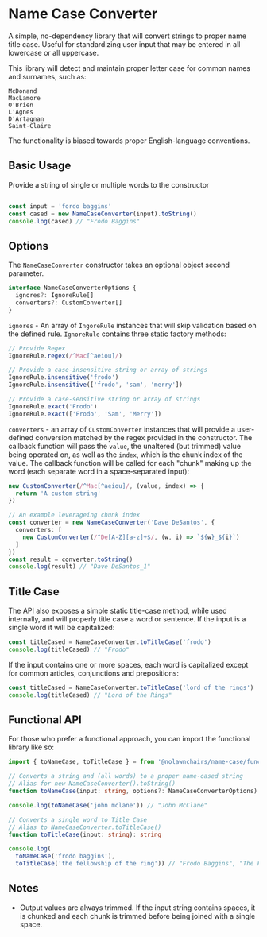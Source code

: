 # Name Case Converter

A simple, no-dependency library that will convert strings to proper name title case. Useful for standardizing user input that may be entered in all lowercase or all uppercase.

This library will detect and maintain proper letter case for common names and surnames, such as:

```
McDonand
MacLamore
O'Brien
L'Agnes
D'Artagnan
Saint-Claire
```

The functionality is biased towards proper English-language conventions.

## Basic Usage

Provide a string of single or multiple words to the constructor

```typescript

const input = 'fordo baggins'
const cased = new NameCaseConverter(input).toString()
console.log(cased) // "Frodo Baggins"

```

## Options

The `NameCaseConverter` constructor takes an optional object second parameter.

```typescript
interface NameCaseConverterOptions {
  ignores?: IgnoreRule[]
  converters?: CustomConverter[]
}
```

`ignores` - An array of `IngoreRule` instances that will skip validation based on the defined rule. `IgnoreRule` contains three static factory methods:

```typescript
// Provide Regex
IgnoreRule.regex(/^Mac[^aeiou]/)

// Provide a case-insensitive string or array of strings
IgnoreRule.insensitive('frodo')
IgnoreRule.insensitive(['frodo', 'sam', 'merry'])

// Provide a case-sensitive string or array of strings
IgnoreRule.exact('Frodo')
IgnoreRule.exact(['Frodo', 'Sam', 'Merry'])
```
`converters` - an array of `CustomConverter` instances that will provide a user-defined conversion matched by the regex provided in the constructor. The callback function will pass the `value`, the unaltered (but trimmed) value being operated on, as well as the `index`, which is the chunk index of the value. The callback function will be called for each "chunk" making up the word (each separate word in a space-separated input):

```typescript
new CustomConverter(/^Mac[^aeiou]/, (value, index) => {
  return 'A custom string'
})

// An example leverageing chunk index
const converter = new NameCaseConverter('Dave DeSantos', {
  converters: [
    new CustomConverter(/^De[A-Z][a-z]+$/, (w, i) => `${w}_${i}`)
  ]
})
const result = converter.toString()
console.log(result) // "Dave DeSantos_1"

```

## Title Case

The API also exposes a simple static title-case method, while used internally, and will properly title case a word or sentence. If the input is a single word it will be capitalized:

```typescript
const titleCased = NameCaseConverter.toTitleCase('frodo')
console.log(titleCased) // "Frodo"
```

If the input contains one or more spaces, each word is capitalized except for common articles, conjunctions and prepositions:

```typescript
const titleCased = NameCaseConverter.toTitleCase('lord of the rings')
console.log(titleCased) // "Lord of the Rings"
```

## Functional API

For those who prefer a functional approach, you can import the functional library like so:

```typescript
import { toNameCase, toTitleCase } = from '@nolawnchairs/name-case/functional'
```

```typescript
// Converts a string and (all words) to a proper name-cased string
// Alias for new NameCaseConverter().toString()
function toNameCase(input: string, options?: NameCaseConverterOptions): string

console.log(toNameCase('john mclane')) // "John McClane"

// Converts a single word to Title Case
// Alias to NameCaseConverter.toTitleCase()
function toTitleCase(input: string): string

console.log(
  toNameCase('frodo baggins'),
  toTitleCase('the fellowship of the ring')) // "Frodo Baggins", "The Fellowship of the Ring"
```

## Notes

* Output values are always trimmed. If the input string contains spaces, it is chunked and each chunk is trimmed before being joined with a single space.